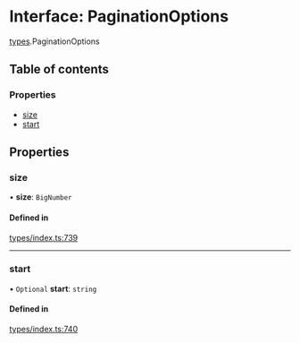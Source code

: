 # Interface: PaginationOptions

[types](../wiki/types).PaginationOptions

## Table of contents

### Properties

- [size](../wiki/types.PaginationOptions#size)
- [start](../wiki/types.PaginationOptions#start)

## Properties

### size

• **size**: `BigNumber`

#### Defined in

[types/index.ts:739](https://github.com/PolymeshAssociation/polymesh-sdk/blob/2d3ac2ae/src/types/index.ts#L739)

___

### start

• `Optional` **start**: `string`

#### Defined in

[types/index.ts:740](https://github.com/PolymeshAssociation/polymesh-sdk/blob/2d3ac2ae/src/types/index.ts#L740)
